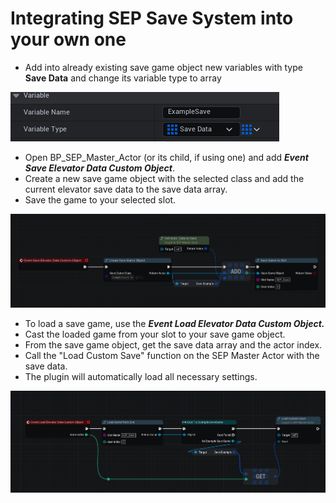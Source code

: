 # Integrating SEP Save System into your own one

- Add into already existing save game object new variables with type **Save Data** and change its variable type to array 

![Var](../img/UnrealEditor_ljDjsmLsIF.png)

- Open BP_SEP_Master_Actor (or its child, if using one) and add ***Event Save Elevator Data Custom Object***.
- Create a new save game object with the selected class and add the current elevator save data to the save data array.
- Save the game to your selected slot.

![Save Game](../img/UnrealEditor_EKTWDiY0Yy.png)

- To load a save game, use the ***Event Load Elevator Data Custom Object.***
- Cast the loaded game from your slot to your save game object.
- From the save game object, get the save data array and the actor index.
- Call the "Load Custom Save" function on the SEP Master Actor with the save data.
- The plugin will automatically load all necessary settings.

![Load Game](../img/UnrealEditor_S37EPANXpW.png)